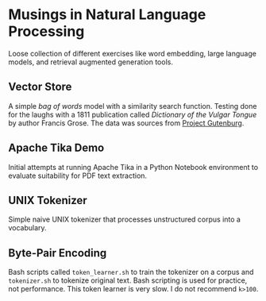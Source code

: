 # Musings in Natural Language Processing

Loose collection of different exercises like word embedding, large language models, and retrieval augmented generation tools.

## Vector Store 

A simple *bag of words* model with a similarity search function. Testing done for the laughs with a 1811 publication called *Dictionary of the Vulgar Tongue* by author Francis Grose. The data was sources from [Project Gutenburg](https://www.gutenberg.org/ebooks/5402).

## Apache Tika Demo

Initial attempts at running Apache Tika in a Python Notebook environment to evaluate suitability for PDF text extraction.

## UNIX Tokenizer

Simple naive UNIX tokenizer that processes unstructured corpus into a vocabulary.

## Byte-Pair Encoding 

Bash scripts called `token_learner.sh` to train the tokenizer on a corpus and `tokenizer.sh` to tokenize original text. Bash scripting is used for practice, not performance. This token learner is very slow. I do not recommend `k>100`. 